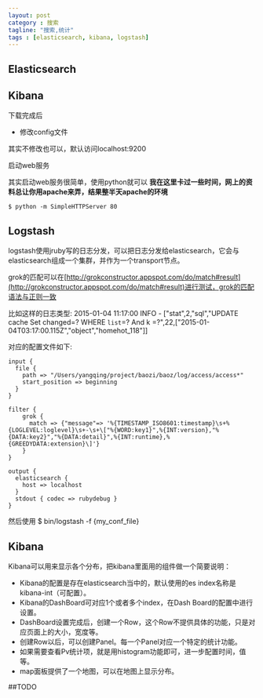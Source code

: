 ```yaml
---
layout: post
category : 搜索
tagline: "搜索,统计"
tags : [elasticsearch, kibana, logstash]
---
```




## Elasticsearch

## Kibana
下载完成后

* 修改config文件

其实不修改也可以，默认访问localhost:9200

启动web服务

其实启动web服务很简单，使用python就可以
**我在这里卡过一些时间，网上的资料总让你用apache来弄，结果整半天apache的环境**

	$ python -m SimpleHTTPServer 80


## Logstash

logstash使用jruby写的日志分发，可以把日志分发给elasticsearch，它会与elasticsearch组成一个集群，并作为一个transport节点。

grok的匹配可以在[http://grokconstructor.appspot.com/do/match#result](http://grokconstructor.appspot.com/do/match#result)进行测试，grok的匹配语法与正则一致
	
比如这样的日志类型:
	2015-01-04 11:17:00  INFO   - ["stat",2,"sql","UPDATE cache Set changed=? WHERE `list`=? And k =?",22,["2015-01-04T03:17:00.115Z","object","homehot_118"]]

对应的配置文件如下:

	input {
	  file {
	    path => "/Users/yangqing/project/baozi/baoz/log/access/access*"
	    start_position => beginning
	  }
	}

	filter {
	    grok {
	      match => {"message"=> '%{TIMESTAMP_ISO8601:timestamp}\s+%{LOGLEVEL:loglevel}\s+-\s+\["%{WORD:key1}",%{INT:version},"%{DATA:key2}","%{DATA:detail}",%{INT:runtime},%{GREEDYDATA:extension}\]'}
	    } 
	}

	output {
	  elasticsearch {
	    host => localhost
	  }
	  stdout { codec => rubydebug }
	}

然后使用
	$ bin/logstash -f {my_conf_file}

## Kibana
Kibana可以用来显示各个分布，把kibana里面用的组件做一个简要说明：

* Kibana的配置是存在elasticsearch当中的，默认使用的es index名称是kibana-int（可配置）。
* Kibana的DashBoard可对应1个或者多个index，在Dash Board的配置中进行设置。
* DashBoard设置完成后，创建一个Row，这个Row不提供具体的功能，只是对应页面上的大小，宽度等。
* 创建Row以后，可以创建Panel。每一个Panel对应一个特定的统计功能。
* 如果需要查看Pv统计项，就是用histogram功能即可，进一步配置时间，值等。
* map面板提供了一个地图，可以在地图上显示分布。

##TODO
